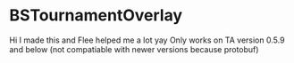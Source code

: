 # BSTournamentOverlay
Hi I made this and Flee helped me a lot yay
Only works on TA version 0.5.9 and below (not compatiable with newer versions because protobuf)
